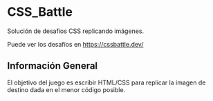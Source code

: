# CSS_Battle

Solución de desafíos CSS replicando imágenes.

Puede ver los desafíos en https://cssbattle.dev/

## Información General

El objetivo del juego es escribir HTML/CSS para replicar la imagen de destino dada en el menor código posible.

